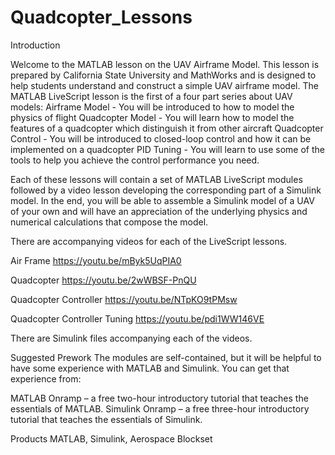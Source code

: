 # Quadcopter_Lessons
Introduction

Welcome to the MATLAB lesson on the UAV Airframe Model.   This lesson is prepared by California State University and MathWorks and is designed to help students understand and construct a simple UAV airframe model.   The MATLAB LiveScript lesson is the first of a four part series about UAV models:
Airframe Model - You will be introduced to how to model the physics of flight
Quadcopter Model - You will learn how to model the features of a quadcopter which distinguish it from other aircraft
Quadcopter Control - You will be introduced to closed-loop control and how it can be implemented on a quadcopter
PID Tuning - You will learn to use some of the tools to help you achieve the control performance you need.

Each of these lessons will contain a set of MATLAB LiveScript modules followed by a video lesson developing the corresponding part of a Simulink model.   In the end, you will be able to assemble a Simulink model of a UAV of your own and will have an appreciation of the underlying physics and numerical calculations that compose the model.

There are accompanying videos for each of the LiveScript lessons.

Air Frame
https://youtu.be/mByk5UqPIA0

Quadcopter
https://youtu.be/2wWBSF-PnQU

Quadcopter Controller
https://youtu.be/NTpKO9tPMsw

Quadcopter Controller Tuning
https://youtu.be/pdi1WW146VE

There are Simulink files accompanying each of the videos.

Suggested Prework
The modules are self-contained, but it will be helpful to have some experience with MATLAB and Simulink.   You can get that experience from:

MATLAB Onramp – a free two-hour introductory tutorial that teaches the essentials of MATLAB.
Simulink Onramp – a free three-hour introductory tutorial that teaches the essentials of Simulink.


Products
MATLAB, Simulink, Aerospace Blockset

